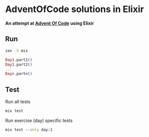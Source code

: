 # AdventOfCode solutions in Elixir

**An attempt at [Advent Of Code](https://adventofcode.com/) using Elixir**

## Run

```cmd
iex -S mix
```

```elixir
Day1.part1()
Day1.part2()
...
Dayn.partn()
```

## Test

Run all tests
```cmd
mix test
```

Run exercise (day) specific tests
```cmd
mix test --only day:1
```

